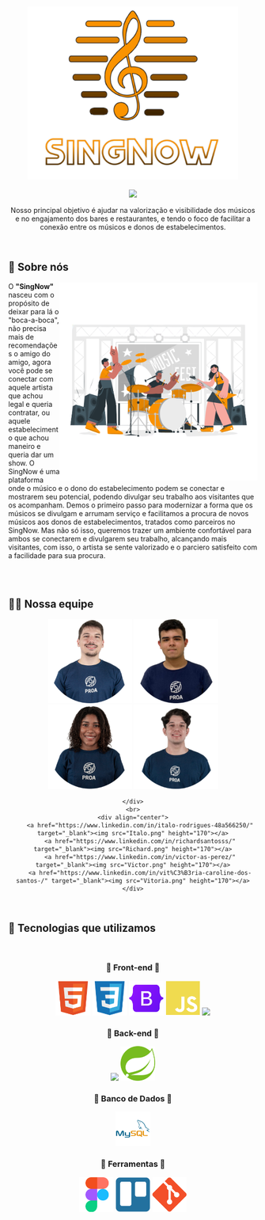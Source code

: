 
<!--Header-->
<div align="center"> 
  <img src="logo.png" height="350">
  <br>
  <br>
    <img src="https://readme-typing-svg.herokuapp.com?size=30&duration=6000&color=FA9201&center=true&vCenter=true&width=500&lines=SingNow%2C+Mostre+seu+potencial!">
</div>
<div align="center">
  <p>Nosso principal objetivo é ajudar na valorização e visibilidade dos músicos e no engajamento dos bares e restaurantes, e tendo o foco de facilitar a conexão entre os músicos e donos de estabelecimentos.</p>
</div>

<br>

<!--Sobre nós-->
<div>
  <h2>🎤 Sobre nós</h2>
  <div> 
  <img align="right" src="Music_festival.png" height="400px">
     <p>O <b>"SingNow"</b> nasceu com o propósito de deixar para lá o "boca-a-boca", não precisa mais de recomendações o amigo do amigo, agora você pode se conectar com aquele artista que achou legal e queria contratar, ou aquele estabelecimento que achou maneiro e queria dar um show. O SingNow é uma plataforma onde o músico e o dono do estabelecimento podem se conectar e mostrarem seu potencial, podendo divulgar seu trabalho aos visitantes que os acompanham. Demos o primeiro passo para modernizar a forma que os músicos se divulgam e arrumam serviço e facilitamos a procura de novos músicos aos donos de estabelecimentos, tratados como parceiros no SingNow. Mas não só isso, queremos trazer um ambiente confortável para ambos se conectarem e divulgarem seu trabalho, alcançando mais visitantes, com isso, o artista se sente valorizado e o parciero satisfeito com a facilidade para sua procura.
	 </p>
  </div>
</div>

<br>
<br>

<!--Nossa equipe -->
<div>
	<h2> 👨‍🎤 Nossa equipe </h2>
	<div align="center">
		<a href="https://www.linkedin.com/in/gustavo-goulart-de-souza-a459ba234/" target="_blank"><img src="Gustavo.png" height="170"></a>
		<a href="https://www.linkedin.com/in/kau%C3%A3-melo-086221235/" target="_blank"><img src="Kauã.png" height="170"></a>
		<a href="https://www.linkedin.com/in/fabiola-scosta/" target="_blank"><img src="Fabiola.png" height="170"></a>
		<a href="https://www.linkedin.com/in/filipe-damasceno/" target="_blank"><img src="Filipe.jpg" height="170"></a>
		
	</div>
	<br>
	<div align="center">
		<a href="https://www.linkedin.com/in/italo-rodrigues-48a566250/" target="_blank"><img src="Italo.png" height="170"></a>
		<a href="https://www.linkedin.com/in/richardsantosss/" target="_blank"><img src="Richard.png" height="170"></a>
		<a href="https://www.linkedin.com/in/victor-as-perez/" target="_blank"><img src="Victor.png" height="170"></a>
		<a href="https://www.linkedin.com/in/vit%C3%B3ria-caroline-dos-santos-/" target="_blank"><img src="Vitoria.png" height="170"></a>
	</div>
	
</div>

<br>

<!-- Tecnologias -->

<div>
	<h2> 🎸 Tecnologias que utilizamos</h2>
	<br>
   	<div align="center">
	<h3> 🎼 Front-end 🎼</h3>
	<img height="70" src="https://raw.githubusercontent.com/devicons/devicon/master/icons/html5/html5-original.svg">
	<img height="70" src="https://raw.githubusercontent.com/devicons/devicon/master/icons/css3/css3-original.svg">
	<img height="70" src="https://github.com/devicons/devicon/blob/master/icons/bootstrap/bootstrap-original.svg">
	<img height="70" src="https://raw.githubusercontent.com/devicons/devicon/master/icons/javascript/javascript-plain.svg">
        <img height="70" src="https://icongr.am/devicon/react-original.svg?size=100&color=000000" >
	<h3> 🎼 Back-end 🎼</h3>
	<img height="70" src="https://icongr.am/devicon/java-original.svg?size=66&color=000000">
	<img height="70" src="https://github.com/devicons/devicon/blob/master/icons/spring/spring-original.svg">
	<h3> 🎼 Banco de Dados 🎼</h3>
	<img height="70" src="https://github.com/devicons/devicon/blob/master/icons/mysql/mysql-original-wordmark.svg">
	<h3> 🎼 Ferramentas 🎼</h3>
	<img height="70" src="https://raw.githubusercontent.com/devicons/devicon/master/icons/figma/figma-original.svg" >
        <img height="70" src="https://raw.githubusercontent.com/devicons/devicon/master/icons/trello/trello-plain.svg" >
        <img height="70" src="https://raw.githubusercontent.com/devicons/devicon/master/icons/git/git-plain.svg" >
  </div>
